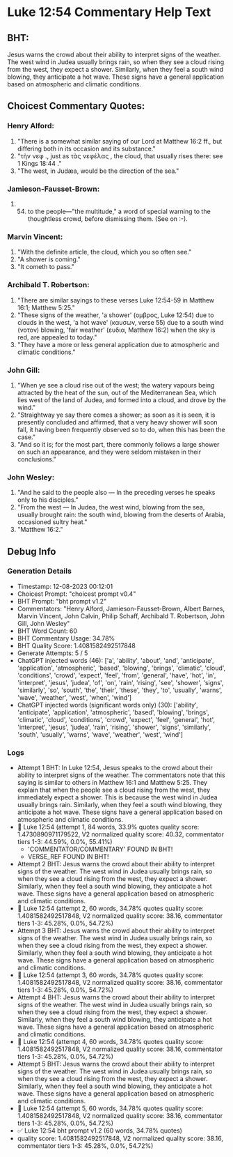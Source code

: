 # Luke 12:54 Commentary Help Text

## BHT:
Jesus warns the crowd about their ability to interpret signs of the weather. The west wind in Judea usually brings rain, so when they see a cloud rising from the west, they expect a shower. Similarly, when they feel a south wind blowing, they anticipate a hot wave. These signs have a general application based on atmospheric and climatic conditions.

## Choicest Commentary Quotes:
### Henry Alford:
1. "There is a somewhat similar saying of our Lord at Matthew 16:2 ff., but differing both in its occasion and its substance."
2. "τὴν νεφ ., just as τὰς νεφέλας , the cloud, that usually rises there: see 1 Kings 18:44 ."
3. "The west, in Judæa, would be the direction of the sea."

### Jamieson-Fausset-Brown:
1. 54. to the people—"the
	multitude," a word of special warning to the thoughtless crowd,
	before dismissing them. (See on :-).


### Marvin Vincent:
1. "With the definite article, the cloud, which you so often see."
2. "A shower is coming."
3. "It cometh to pass."

### Archibald T. Robertson:
1. "There are similar sayings to these verses Luke 12:54-59 in Matthew 16:1; Matthew 5:25."
2. "These signs of the weather, 'a shower' (ομβρος, Luke 12:54) due to clouds in the west, 'a hot wave' (καυσων, verse 55) due to a south wind (νοτον) blowing, 'fair weather' (ευδια, Matthew 16:2) when the sky is red, are appealed to today."
3. "They have a more or less general application due to atmospheric and climatic conditions."

### John Gill:
1. "When ye see a cloud rise out of the west; the watery vapours being attracted by the heat of the sun, out of the Mediterranean Sea, which lies west of the land of Judea, and formed into a cloud, and drove by the wind."
2. "Straightway ye say there comes a shower; as soon as it is seen, it is presently concluded and affirmed, that a very heavy shower will soon fall, it having been frequently observed so to do, when this has been the case."
3. "And so it is; for the most part, there commonly follows a large shower on such an appearance, and they were seldom mistaken in their conclusions."

### John Wesley:
1. "And he said to the people also — In the preceding verses he speaks only to his disciples."
2. "From the west — In Judea, the west wind, blowing from the sea, usually brought rain: the south wind, blowing from the deserts of Arabia, occasioned sultry heat."
3. "Matthew 16:2."


## Debug Info
### Generation Details
- Timestamp: 12-08-2023 00:12:01
- Choicest Prompt: "choicest prompt v0.4"
- BHT Prompt: "bht prompt v1.2"
- Commentators: "Henry Alford, Jamieson-Fausset-Brown, Albert Barnes, Marvin Vincent, John Calvin, Philip Schaff, Archibald T. Robertson, John Gill, John Wesley"
- BHT Word Count: 60
- BHT Commentary Usage: 34.78%
- BHT Quality Score: 1.4081582492517848
- Generate Attempts: 5 / 5
- ChatGPT injected words (46):
	['a', 'ability', 'about', 'and', 'anticipate', 'application', 'atmospheric', 'based', 'blowing', 'brings', 'climatic', 'cloud', 'conditions', 'crowd', 'expect', 'feel', 'from', 'general', 'have', 'hot', 'in', 'interpret', 'jesus', 'judea', 'of', 'on', 'rain', 'rising', 'see', 'shower', 'signs', 'similarly', 'so', 'south', 'the', 'their', 'these', 'they', 'to', 'usually', 'warns', 'wave', 'weather', 'west', 'when', 'wind']
- ChatGPT injected words (significant words only) (30):
	['ability', 'anticipate', 'application', 'atmospheric', 'based', 'blowing', 'brings', 'climatic', 'cloud', 'conditions', 'crowd', 'expect', 'feel', 'general', 'hot', 'interpret', 'jesus', 'judea', 'rain', 'rising', 'shower', 'signs', 'similarly', 'south', 'usually', 'warns', 'wave', 'weather', 'west', 'wind']

### Logs
- Attempt 1 BHT: In Luke 12:54, Jesus speaks to the crowd about their ability to interpret signs of the weather. The commentators note that this saying is similar to others in Matthew 16:1 and Matthew 5:25. They explain that when the people see a cloud rising from the west, they immediately expect a shower. This is because the west wind in Judea usually brings rain. Similarly, when they feel a south wind blowing, they anticipate a hot wave. These signs have a general application based on atmospheric and climatic conditions.
- 🔄 Luke 12:54 (attempt 1, 84 words, 33.9% quotes quality score: 1.4730890971179522, V2 normalized quality score: 40.32, commentator tiers 1-3: 44.59%, 0.0%, 55.41%) 
	- 'COMMENTATOR/COMMENTARY' FOUND IN BHT! 
	- VERSE_REF FOUND IN BHT!
- Attempt 2 BHT: Jesus warns the crowd about their ability to interpret signs of the weather. The west wind in Judea usually brings rain, so when they see a cloud rising from the west, they expect a shower. Similarly, when they feel a south wind blowing, they anticipate a hot wave. These signs have a general application based on atmospheric and climatic conditions.
- 🔄 Luke 12:54 (attempt 2, 60 words, 34.78% quotes quality score: 1.4081582492517848, V2 normalized quality score: 38.16, commentator tiers 1-3: 45.28%, 0.0%, 54.72%)
- Attempt 3 BHT: Jesus warns the crowd about their ability to interpret signs of the weather. The west wind in Judea usually brings rain, so when they see a cloud rising from the west, they expect a shower. Similarly, when they feel a south wind blowing, they anticipate a hot wave. These signs have a general application based on atmospheric and climatic conditions.
- 🔄 Luke 12:54 (attempt 3, 60 words, 34.78% quotes quality score: 1.4081582492517848, V2 normalized quality score: 38.16, commentator tiers 1-3: 45.28%, 0.0%, 54.72%)
- Attempt 4 BHT: Jesus warns the crowd about their ability to interpret signs of the weather. The west wind in Judea usually brings rain, so when they see a cloud rising from the west, they expect a shower. Similarly, when they feel a south wind blowing, they anticipate a hot wave. These signs have a general application based on atmospheric and climatic conditions.
- 🔄 Luke 12:54 (attempt 4, 60 words, 34.78% quotes quality score: 1.4081582492517848, V2 normalized quality score: 38.16, commentator tiers 1-3: 45.28%, 0.0%, 54.72%)
- Attempt 5 BHT: Jesus warns the crowd about their ability to interpret signs of the weather. The west wind in Judea usually brings rain, so when they see a cloud rising from the west, they expect a shower. Similarly, when they feel a south wind blowing, they anticipate a hot wave. These signs have a general application based on atmospheric and climatic conditions.
- 🔄 Luke 12:54 (attempt 5, 60 words, 34.78% quotes quality score: 1.4081582492517848, V2 normalized quality score: 38.16, commentator tiers 1-3: 45.28%, 0.0%, 54.72%)
- ✅ Luke 12:54 bht prompt v1.2 (60 words, 34.78% quotes)
- quality score: 1.4081582492517848, V2 normalized quality score: 38.16, commentator tiers 1-3: 45.28%, 0.0%, 54.72%)